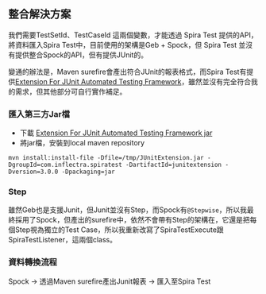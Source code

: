 ## 整合解決方案

我們需要TestSetId、TestCaseId 這兩個變數，才能透過 Spira Test 提供的API，將資料匯入Spira Test中，目前使用的架構是Geb + Spock，但 Spira Test 並沒有提供整合Spock的API，但有提供JUnit的。

變通的辦法是，Maven surefire會產出符合JUnit的報表格式，而Spira Test有提供[Extension For JUnit Automated Testing Framework](http://www.inflectra.com/Downloads/JUnitExtension.zip)，雖然並沒有完全符合我的需求，但其他部分可自行實作補足。

### 匯入第三方Jar檔
* 下載 [Extension For JUnit Automated Testing Framework jar](http://www.inflectra.com/Downloads/JUnitExtension.zip)
* 將jar檔，安裝到local maven repository

```
mvn install:install-file -Dfile=/tmp/JUnitExtension.jar -DgroupId=com.inflectra.spiratest -DartifactId=junitextension -Dversion=3.0.0 -Dpackaging=jar
```

### Step
雖然Geb也是支援Junit，但Junit並沒有Step，而Spock有```@Stepwise```，所以我最終採用了Spock，但產出的surefire中，依然不會帶有Step的架構在，它還是把每個Step視為獨立的Test Case，所以我重新改寫了SpiraTestExecute跟SpiraTestListener，這兩個class。

### 資料轉換流程
Spock -> 透過Maven surefire產出Junit報表 -> 匯入至Spira Test
